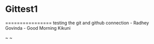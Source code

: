 # Gittest1
================
testing the git and github connection - 
Radhey Govinda - Good Morning Kikuni	
















~
~

